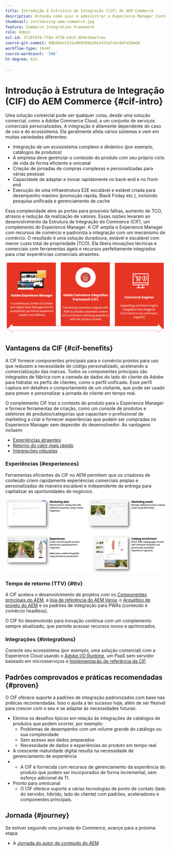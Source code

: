 ```yaml
---
title: Introdução à Estrutura de Integração (CIF) do AEM Commerce
description: Entenda como usar e administrar o Experience Manager Content e o Commerce as a Cloud Service com o CIF.
thumbnail: introducing-aem-commerce.jpg
feature: Commerce Integration Framework
role: Admin
exl-id: 3f18f976-ff8a-4726-b4c5-db4e19ae7cee
source-git-commit: 80bd8da1531e009509e29e2433a7cbc8dfe58e60
workflow-type: tm+mt
source-wordcount: '586'
ht-degree: 61%

---
```



# Introdução à Estrutura de Integração (CIF) do AEM Commerce {#cif-intro}

Uma solução comercial pode ser qualquer coisa, desde uma solução comercial, como a Adobe Commerce Cloud, a um conjunto de serviços comerciais personalizados. A integração é altamente dependente do caso de uso e do ecossistema. Ela geralmente afeta vários sistemas e vem em muitas variedades diferentes:

* Integração de um ecossistema complexo e dinâmico (por exemplo, catálogos de produtos)
* A empresa deve gerenciar o conteúdo do produto com seu próprio ciclo de vida de forma eficiente e onicanal
* Criação de jornadas de compras complexas e personalizadas para várias pessoas
* Capacidade de adaptar e inovar rapidamente no back-end e no front-end
* Execução de uma infraestrutura E2E escalável e estável criada para desempenho máximo (promoção rápida, Black Friday etc.), incluindo pesquisa unificada e gerenciamento de cache

Essa complexidade abre as portas para possíveis falhas, aumento de TCO, atrasos e redução da realização de valores. Essas razões levaram ao desenvolvimento da Estrutura de Integração do Commerce (CIF), um complemento do Experience Manager. A CIF amplia o Experience Manager com recursos de comércio e padroniza a integração com um mecanismo de comércio. O resultado é uma solução duradoura, estável e escalável com menor custo total de propriedade (TCO). Ela libera inovações técnicas e comerciais com ferramentas ágeis e recursos perfeitamente integrados para criar experiências comerciais atraentes.

![Elementos da CIF](./assets/CIF/CIF_Overview.png)

## Vantagens da CIF {#cif-benefits}

A CIF fornece componentes principais para o comércio prontos para uso que reduzem a necessidade de código personalizado, acelerando a comercialização das marcas. Todos os componentes principais são integrados de fábrica com a camada de dados do lado do cliente da Adobe para hidratar os perfis de clientes, como o perfil unificado. Esse perfil captura em detalhes o comportamento de um visitante, que pode ser usado para prever e personalizar a jornada do cliente em tempo real.

O complemento CIF traz o contexto do produto para o Experience Manager e fornece ferramentas de criação, como um console de produtos e seletores de produtos/categorias que capacitam o profissional de marketing a criar e fornecer experiências que podem ser compradas no Experience Manager sem depender do desenvolvedor. As vantagens incluem:

* [Experiências atraentes](#experiences)
* [Retorno do valor mais rápido](#ttv)
* [Integrações robustas](#integrations)

### Experiências {#experiences}

Ferramentas eficientes da CIF no AEM permitem que os criadores de conteúdo criem rapidamente experiências comerciais amplas e personalizadas de maneira escalável e independente da entrega para capitalizar as oportunidades de negócios.

![Elementos da CIF](./assets/CIF/CIF_Product_Experience_Management.png)

### Tempo de retorno (TTV) {#ttv}

A CIF acelera o desenvolvimento de projetos com os [Componentes principais do AEM](https://www.aemcomponents.dev/), a [loja de referência do AEM Venia](https://github.com/adobe/aem-cif-guides-venia), o [Arquétipo de projeto do AEM](https://experienceleague.adobe.com/docs/experience-manager-core-components/using/developing/archetype/overview.html?lang=pt-BR) e os padrões de integração para PWAs (conteúdo e comércio headless).

O CIF foi desenvolvido para inovação contínua com um complemento sempre atualizado, que permite acessar recursos novos e aprimorados.

### Integrações {#integrations}

Conecte seu ecossistema (por exemplo, uma solução comercial) com a Experience Cloud usando o [Adobe I/O Runtime](https://www.adobe.io/apis/experienceplatform/runtime.html), um PaaS sem servidor baseado em microsserviços e [Implementação de referência da CIF](https://github.com/adobe/commerce-cif-graphql-integration-reference).

## Padrões comprovados e práticas recomendadas {#proven}

O CIF oferece suporte a padrões de integração padronizados com base nas práticas recomendadas. Isso o ajuda a ter sucesso hoje, além de ser flexível para crescer com o seu e se adaptar às necessidades futuras:

* Elimina os desafios típicos em relação às integrações de catálogos de produtos que podem ocorrer, por exemplo:
   * Problemas de desempenho com um volume grande do catálogo ou sua complexidade
   * Sem acesso aos dados preparados
   * Necessidade de dados e experiências do produto em tempo real
* A crescente maturidade digital resulta na necessidade de gerenciamento de experiência
* &#x200B;
   * A CIF é fornecida com recursos de gerenciamento da experiência do produto que podem ser incorporados de forma incremental, sem esforço adicional da TI.
* Pronto para omnicanal
   * O CIF oferece suporte a várias tecnologias de ponto de contato (lado do servidor, híbrido, lado do cliente) com padrões, aceleradores e componentes principais.

## Jornada {#journey}

Se estiver seguindo uma jornada do Commerce, avançe para a próxima etapa:

* A [Jornada do autor de conteúdo do AEM](/help/commerce-cloud/cif-storefront/commerce-journeys/aem-commerce-content-author/getting-started.md)
